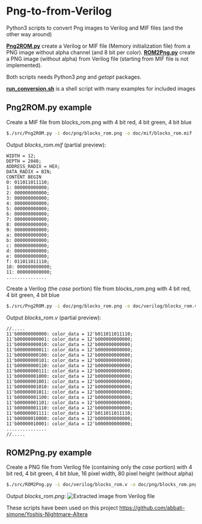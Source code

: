 # Png-to-from-Verilog
Python3 scripts to convert Png images to Verilog and MIF files (and the other way around)

[**Png2ROM.py**](https://github.com/abbati-simone/Png-to-from-Verilog/blob/master/src/Png2ROM.py) create a Verilog or MIF file (Memory initialization file) from a PNG image without alpha channel (and 8 bit per color).
[**ROM2Png.py**](https://github.com/abbati-simone/Png-to-from-Verilog/blob/master/src/ROM2Png.py) create a PNG image (without alpha) from Verilog file (starting from MIF file is not implemented).

Both scripts needs Python3 *png* and *getopt* packages.

[**run_conversion.sh**](https://github.com/abbati-simone/Png-to-from-Verilog/blob/master/src/run_conversion.sh) is a shell script with many examples for included images

Png2ROM.py example
------------------
Create a MIF file from blocks_rom.png with 4 bit red, 4 bit green, 4 bit blue
```bash
$./src/Png2ROM.py -i doc/png/blocks_rom.png -o doc/mif/blocks_rom.mif -f quartus -b 444
```
Output *blocks_rom.mif* (partial preview):
```
WIDTH = 12;
DEPTH = 2048;
ADDRESS_RADIX = HEX;
DATA_RADIX = BIN;
CONTENT BEGIN
0: 011011011110;
1: 000000000000;
2: 000000000000;
3: 000000000000;
4: 000000000000;
5: 000000000000;
6: 000000000000;
7: 000000000000;
8: 000000000000;
9: 000000000000;
a: 000000000000;
b: 000000000000;
c: 000000000000;
d: 000000000000;
e: 000000000000;
f: 011011011110;
10: 000000000000;
11: 000000000000;
...............
```

Create a Verilog (the *case* portion) file from blocks_rom.png with 4 bit red, 4 bit green, 4 bit blue
```bash
$./src/Png2ROM.py -i doc/png/blocks_rom.png -o doc/verilog/blocks_rom.v -f verilog -b 444
```
Output *blocks_rom.v* (partial preview):
```
//.....
11'b00000000000: color_data = 12'b011011011110;
11'b00000000001: color_data = 12'b000000000000;
11'b00000000010: color_data = 12'b000000000000;
11'b00000000011: color_data = 12'b000000000000;
11'b00000000100: color_data = 12'b000000000000;
11'b00000000101: color_data = 12'b000000000000;
11'b00000000110: color_data = 12'b000000000000;
11'b00000000111: color_data = 12'b000000000000;
11'b00000001000: color_data = 12'b000000000000;
11'b00000001001: color_data = 12'b000000000000;
11'b00000001010: color_data = 12'b000000000000;
11'b00000001011: color_data = 12'b000000000000;
11'b00000001100: color_data = 12'b000000000000;
11'b00000001101: color_data = 12'b000000000000;
11'b00000001110: color_data = 12'b000000000000;
11'b00000001111: color_data = 12'b011011011110;
11'b00000010000: color_data = 12'b000000000000;
11'b00000010001: color_data = 12'b000000000000;
...............
//.....
```

ROM2Png.py example
------------------
Create a PNG file from Verilog file (containing only the *case* portion) with 4 bit red, 4 bit green, 4 bit blue, 16 pixel width, 80 pixel height (without alpha)
```bash
$./src/ROM2Png.py -i doc/verilog/blocks_rom.v -o doc/png/blocks_rom.png -f verilog -b 444 -x 16 -y 80
```
Output *blocks_rom.png*:
![Extracted image from Verilog file](https://github.com/abbati-simone/Png-to-from-Verilog/blob/master/doc/png/blocks_rom.png "Extracted image from Verilog file")

These scripts have been used on this project https://github.com/abbati-simone/Yoshis-Nightmare-Altera


